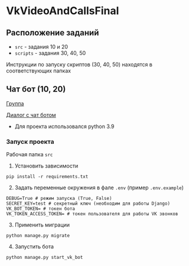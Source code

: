 # VkVideoAndCallsFinal

## Расположение заданий

- `src` - задания 10 и 20
- `scripts` - задания 30, 40, 50

Инструкции по запуску скриптов (30, 40, 50) находятся в соответствующих папках

## Чат бот (10, 20)

[Группа](https://vk.com/public214425111)

[Диалог с чат ботом](https://vk.com/im?sel=-214425111)

- Для проекта использовался python 3.9

### Запуск проекта

Рабочая папка `src`

1. Установить зависимости

```
pip install -r requirements.txt
```

2. Задать переменные окружения в фале `.env` (пример `.env.example`)
```
DEBUG=True # режим запуска (True, False)
SECRET_KEY=test # секретный ключ (необходим для работы Django)
VK_BOT_TOKEN= # токен бота
VK_TOKEN_ACCESS_TOKEN= # токен пользователя для работы VK звонков
```

3. Применить миграции

```
python manage.py migrate
```

4. Запустить бота

```
python manage.py start_vk_bot
```
